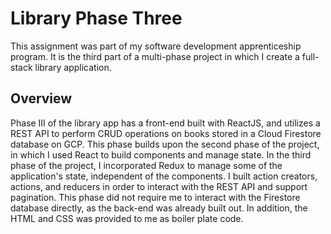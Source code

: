 # Library Phase Three

This assignment was part of my software development apprenticeship program. It is the third part of a multi-phase project in which I create a full-stack library application.

## Overview
Phase III of the library app has a front-end built with ReactJS, and utilizes a REST API to perform CRUD operations on books stored in a Cloud Firestore database on GCP. This phase builds upon the second phase of the project, in which I used React to build components and manage state. In the third phase of the project, I incorporated Redux to manage some of the application's state, independent of the components. I built action creators, actions, and reducers in order to interact with the REST API and support pagination.  This phase did not require me to interact with the Firestore database directly, as the back-end was already built out. In addition, the HTML and CSS was provided to me as boiler plate code.